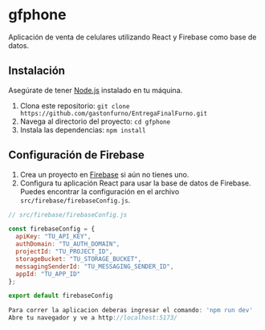 # gfphone

Aplicación de venta de celulares utilizando React y Firebase como base de datos.

## Instalación

Asegúrate de tener [Node.js](https://nodejs.org/) instalado en tu máquina.

1. Clona este repositorio: `git clone https://github.com/gastonfurno/EntregaFinalFurno.git`
2. Navega al directorio del proyecto: `cd gfphone`
3. Instala las dependencias: `npm install`

## Configuración de Firebase

1. Crea un proyecto en [Firebase](https://firebase.google.com/) si aún no tienes uno.
2. Configura tu aplicación React para usar la base de datos de Firebase. Puedes encontrar la configuración en el archivo `src/firebase/firebaseConfig.js`.

```javascript
// src/firebase/firebaseConfig.js

const firebaseConfig = {
  apiKey: "TU_API_KEY",
  authDomain: "TU_AUTH_DOMAIN",
  projectId: "TU_PROJECT_ID",
  storageBucket: "TU_STORAGE_BUCKET",
  messagingSenderId: "TU_MESSAGING_SENDER_ID",
  appId: "TU_APP_ID"
};

export default firebaseConfig

Para correr la aplicacion deberas ingresar el comando: 'npm run dev'
Abre tu navegador y ve a http://localhost:5173/
